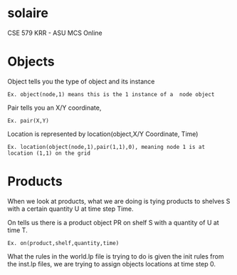 # solaire
CSE 579 KRR - ASU MCS Online

# Objects

Object tells you the type of object and its instance 

```Ex. object(node,1) means this is the 1 instance of a  node object```

Pair tells you an X/Y coordinate,

```Ex. pair(X,Y)```

Location is represented by location(object,X/Y Coordinate, Time)

```Ex. location(object(node,1),pair(1,1),0), meaning node 1 is at location (1,1) on the grid```

# Products
When we look at products, what we are doing is tying products to shelves S with a certain quantity U at time step Time. 

On tells us there is a product object PR on shelf S with a quantity of U at time T.

```Ex. on(product,shelf,quantity,time)```

What the rules in the world.lp file is trying to do is given the init rules from the inst.lp files, we are trying to assign objects locations at time step 0.




